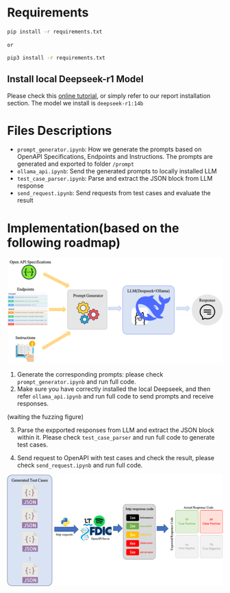 # Requirements
```bash
pip install -r requirements.txt
```
    or
```bash
pip3 install -r requirements.txt
```

## Install local Deepseek-r1 Model
Please check this [online tutorial](https://www.datacamp.com/tutorial/deepseek-r1-ollama), or simply refer to our report installation section. The model we install is `deepseek-r1:14b`

# Files Descriptions
* `prompt_generator.ipynb`: How we generate the prompts based on OpenAPI Specifications, Endpoints and Instructions. The prompts are generated and exported to folder `/prompt`
* `ollama_api.ipynb`: Send the generated prompts to locally installed LLM
* `test_case_parser.ipynb`: Parse and extract the JSON block from LLM response
* `send_request.ipynb`: Send requests from test cases and evaluate the result

# Implementation(based on the following roadmap)
![Roadmap](roadmap.png)
1. Generate the corresponding prompts: please check `prompt_generator.ipynb` and run full code.
2. Make sure you have correctly installed the local Deepseek, and then refer `ollama_api.ipynb` and run full code to send prompts and receive responses.

(waiting the fuzzing figure)

3. Parse the expported responses from LLM and extract the JSON block within it. Please check `test_case_parser` and run full code to generate test cases.

4. Send request to OpenAPI with test cases and check the result, please check `send_request.ipynb` and run full code.

![Expirement](expirement.png)